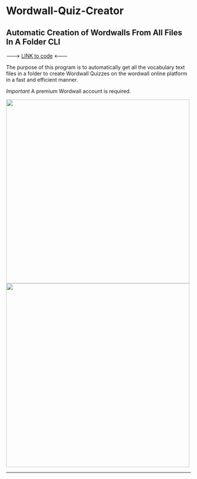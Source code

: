 # Wordwall-Quiz-Creator

## Automatic Creation of Wordwalls From All Files In A Folder CLI 
---> [LINK to code](https://github.com/GeroZayas/Python-Practice/blob/main/Create_Wordwalls_From_All_Files_In_Folder.py) <---

The purpose of this program is to automatically get all the vocabulary text files in a folder to create Wordwall Quizzes on the wordwall online platform in a fast and efficient manner.

*Important* A premium Wordwall account is required.

<img src="https://user-images.githubusercontent.com/77191089/221022358-086dee8e-4415-40d9-869f-9d77556dacdd.png" width="500" />
<img src="https://user-images.githubusercontent.com/77191089/221022498-4dca85b8-14fe-4282-a987-d3d1387af8e4.png" width="500" />

---
